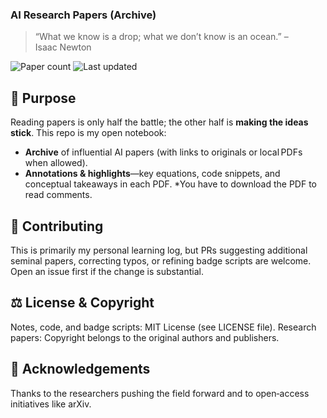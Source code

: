 ### AI Research Papers (Archive)

> “What we know is a drop; what we don’t know is an ocean.” – Isaac Newton

![Paper count](https://img.shields.io/badge/papers-2-blue) ![Last updated](https://img.shields.io/badge/updated-2025--07--10-brightgreen)

## 🚀 Purpose
Reading papers is only half the battle; the other half is **making the ideas stick**. This repo is my open notebook:

* **Archive** of influential AI papers (with links to originals or local PDFs when allowed).
* **Annotations & highlights**—key equations, code snippets, and conceptual takeaways in each PDF. *You have to download the PDF to read comments.

## 🤝 Contributing
This is primarily my personal learning log, but PRs suggesting additional seminal papers, correcting typos, or refining badge scripts are welcome. Open an issue first if the change is substantial.

## ⚖️ License & Copyright
Notes, code, and badge scripts: MIT License (see LICENSE file).
Research papers: Copyright belongs to the original authors and publishers.

## 🙏 Acknowledgements
Thanks to the researchers pushing the field forward and to open‑access initiatives like arXiv.
